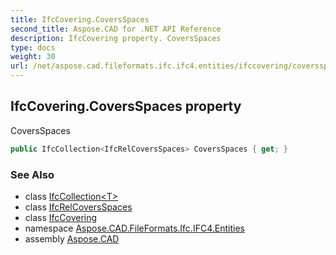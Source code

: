 ```yaml
---
title: IfcCovering.CoversSpaces
second_title: Aspose.CAD for .NET API Reference
description: IfcCovering property. CoversSpaces
type: docs
weight: 30
url: /net/aspose.cad.fileformats.ifc.ifc4.entities/ifccovering/coversspaces/
---
```

## IfcCovering.CoversSpaces property

CoversSpaces

```csharp
public IfcCollection<IfcRelCoversSpaces> CoversSpaces { get; }
```

### See Also

* class [IfcCollection&lt;T&gt;](../../../aspose.cad.fileformats.ifc/ifccollection-1/)
* class [IfcRelCoversSpaces](../../ifcrelcoversspaces/)
* class [IfcCovering](../)
* namespace [Aspose.CAD.FileFormats.Ifc.IFC4.Entities](../../ifccovering/)
* assembly [Aspose.CAD](../../../)


